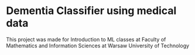# Dementia Classifier using medical data

This project was made for Introduction to ML classes at Faculty of Mathematics and Information Sciences at Warsaw University of Technology
